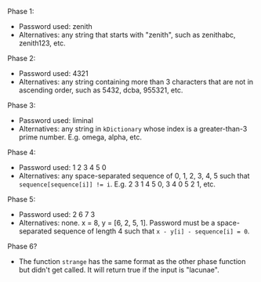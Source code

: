 Phase 1:
- Password used: zenith
- Alternatives: any string that starts with "zenith", such as zenithabc,
  zenith123, etc.

Phase 2:
- Password used: 4321
- Alternatives: any string containing more than 3 characters that are not in
  ascending order, such as 5432, dcba, 955321, etc.

Phase 3:
- Password used: liminal
- Alternatives: any string in `kDictionary` whose index is a greater-than-3 prime number. E.g. omega, alpha, etc.

Phase 4:
- Password used: 1 2 3 4 5 0
- Alternatives: any space-separated sequence of 0, 1, 2, 3, 4, 5 such that
  `sequence[sequence[i]] != i`. E.g. 2 3 1 4 5 0, 3 4 0 5 2 1, etc.

Phase 5:
- Password used: 2 6 7 3
- Alternatives: none. x = 8, y = [6, 2, 5, 1]. Password must be a 
  space-separated sequence of length 4 such that `x - y[i] - sequence[i] = 0`.

Phase 6?
- The function `strange` has the same format as the other phase function but
  didn't get called. It will return true if the input is "lacunae".
